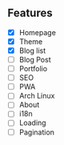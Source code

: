 ## Features

- [x] Homepage
- [x] Theme
- [x] Blog list
- [ ] Blog Post
- [ ] Portfolio
- [ ] SEO
- [ ] PWA
- [ ] Arch Linux
- [ ] About
- [ ] i18n
- [ ] Loading
- [ ] Pagination
